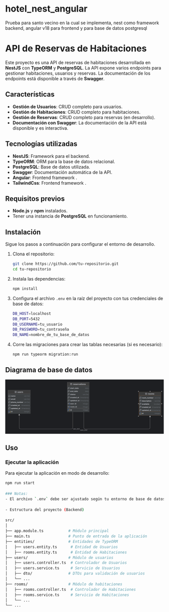 # hotel_nest_angular
Prueba para santo vecino en la cual se implementa, nest como framework backend, angular v18 para frontend y para base de datos postgresql


# API de Reservas de Habitaciones

Este proyecto es una API de reservas de habitaciones desarrollada en **NestJS** con **TypeORM** y **PostgreSQL**. La API expone varios endpoints para gestionar habitaciones, usuarios y reservas. La documentación de los endpoints está disponible a través de **Swagger**.

## Características

- **Gestión de Usuarios**: CRUD completo para usuarios.
- **Gestión de Habitaciones**: CRUD completo para habitaciones.
- **Gestión de Reservas**: CRUD completo para reservas (en desarrollo).
- **Documentación con Swagger**: La documentación de la API está disponible y es interactiva.

## Tecnologías utilizadas

- **NestJS**: Framework para el backend.
- **TypeORM**: ORM para la base de datos relacional.
- **PostgreSQL**: Base de datos utilizada.
- **Swagger**: Documentación automática de la API.
- **Angular**: Frontend framework .
- **TailwindCss**: Frontend framework .



## Requisitos previos

- **Node.js** y **npm** instalados.
- Tener una instancia de **PostgreSQL** en funcionamiento.

## Instalación

Sigue los pasos a continuación para configurar el entorno de desarrollo.

1. Clona el repositorio:

    ```bash
    git clone https://github.com/tu-repositorio.git
    cd tu-repositorio
    ```

2. Instala las dependencias:

    ```bash
    npm install
    ```

3. Configura el archivo `.env` en la raíz del proyecto con tus credenciales de base de datos:

    ```bash
    DB_HOST=localhost
    DB_PORT=5432
    DB_USERNAME=tu_usuario
    DB_PASSWORD=tu_contraseña
    DB_NAME=nombre_de_tu_base_de_datos
    ```

4. Corre las migraciones para crear las tablas necesarias (si es necesario):

    ```bash
    npm run typeorm migration:run
    ```
## Diagrama de base de datos
![base de datos](/hotel_db.png)
## Uso

### Ejecutar la aplicación

Para ejecutar la aplicación en modo de desarrollo:

```bash
npm run start

### Notas:
- El archivo `.env` debe ser ajustado según tu entorno de base de datos.

- Estructura del proyecto (Backend)

src/
│
├── app.module.ts           # Módulo principal
├── main.ts                 # Punto de entrada de la aplicación
├── entities/               # Entidades de TypeORM
│   ├── users.entity.ts      # Entidad de Usuarios
│   ├── rooms.entity.ts      # Entidad de Habitaciones
├── users/                  # Módulo de usuarios
│   ├── users.controller.ts  # Controlador de Usuarios
│   ├── users.service.ts     # Servicio de Usuarios
│   ├── dto/                # DTOs para validación de usuarios
│   └── ...
├── rooms/                  # Módulo de habitaciones
│   ├── rooms.controller.ts  # Controlador de Habitaciones
│   ├── rooms.service.ts     # Servicio de Habitaciones
│   └── ...
└── ...


